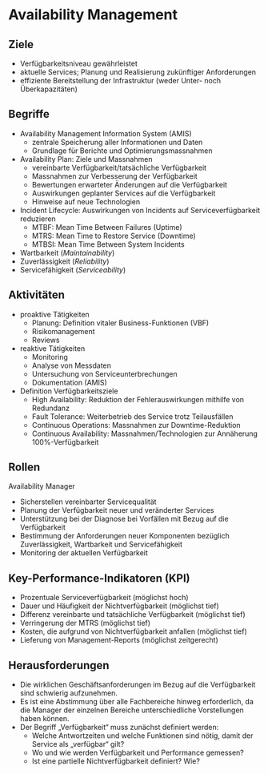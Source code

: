 # Availability Management

## Ziele

- Verfügbarkeitsniveau gewährleistet
- aktuelle Services; Planung und Realisierung zukünftiger Anforderungen
- effiziente Bereitstellung der Infrastruktur (weder Unter- noch
  Überkapazitäten)

## Begriffe

- Availability Management Information System (AMIS)
    - zentrale Speicherung aller Informationen und Daten 
    - Grundlage für Berichte und Optimierungsmassnahmen
- Availability Plan: Ziele und Massnahmen
    - vereinbarte Verfügbarkeit/tatsächliche Verfügbarkeit
    - Massnahmen zur Verbesserung der Verfügbarkeit
    - Bewertungen erwarteter Änderungen auf die Verfügbarkeit
    - Auswirkungen geplanter Services auf die Verfügbarkeit
    - Hinweise auf neue Technologien
- Incident Lifecycle: Auswirkungen von Incidents auf Serviceverfügbarkeit
  reduzieren
    - MTBF: Mean Time Between Failures (Uptime)
    - MTRS: Mean Time to Restore Service (Downtime)
    - MTBSI: Mean Time Between System Incidents
- Wartbarkeit (_Maintainability_)
- Zuverlässigkeit (_Reliability_)
- Servicefähigkeit (_Serviceability_)

## Aktivitäten

- proaktive Tätigkeiten
    - Planung: Definition vitaler Business-Funktionen (VBF)
    - Risikomanagement
    - Reviews
- reaktive Tätigkeiten
    - Monitoring
    - Analyse von Messdaten
    - Untersuchung von Serviceunterbrechungen
    - Dokumentation (AMIS)
- Definition Verfügbarkeitsziele
    - High Availability: Reduktion der Fehlerauswirkungen mithilfe von Redundanz
    - Fault Tolerance: Weiterbetrieb des Service trotz Teilausfällen
    - Continuous Operations: Massnahmen zur Downtime-Reduktion
    - Continuous Availability: Massnahmen/Technologien zur  Annäherung 100%-Verfügbarkeit

## Rollen

Availability Manager

- Sicherstellen vereinbarter Servicequalität
- Planung der Verfügbarkeit neuer und veränderter Services
- Unterstützung bei der Diagnose bei Vorfällen mit Bezug auf die Verfügbarkeit
- Bestimmung der Anforderungen neuer Komponenten bezüglich Zuverlässigkeit,
  Wartbarkeit und Servicefähigkeit
- Monitoring der aktuellen Verfügbarkeit

## Key-Performance-Indikatoren (KPI)

- Prozentuale Serviceverfügbarkeit (möglichst hoch)
- Dauer und Häufigkeit der Nichtverfügbarkeit (möglichst tief)
- Differenz vereinbarte und tatsächliche Verfügbarkeit (möglichst tief)
- Verringerung der MTRS (möglichst tief)
- Kosten, die aufgrund von Nichtverfügbarkeit anfallen (möglichst tief)
- Lieferung von Management-Reports (möglichst zeitgerecht)

## Herausforderungen

- Die wirklichen Geschäftsanforderungen im Bezug auf die Verfügbarkeit sind
  schwierig aufzunehmen.
- Es ist eine Abstimmung über alle Fachbereiche hinweg erforderlich, da die
  Manager der einzelnen Bereiche unterschiedliche Vorstellungen haben können.
- Der Begriff „Verfügbarkeit“ muss zunächst definiert werden:
    - Welche Antwortzeiten und welche Funktionen sind nötig, damit der Service
      als „verfügbar“ gilt?
    - Wo und wie werden Verfügbarkeit und Performance gemessen?
    - Ist eine partielle Nichtverfügbarkeit definiert? Wie?
